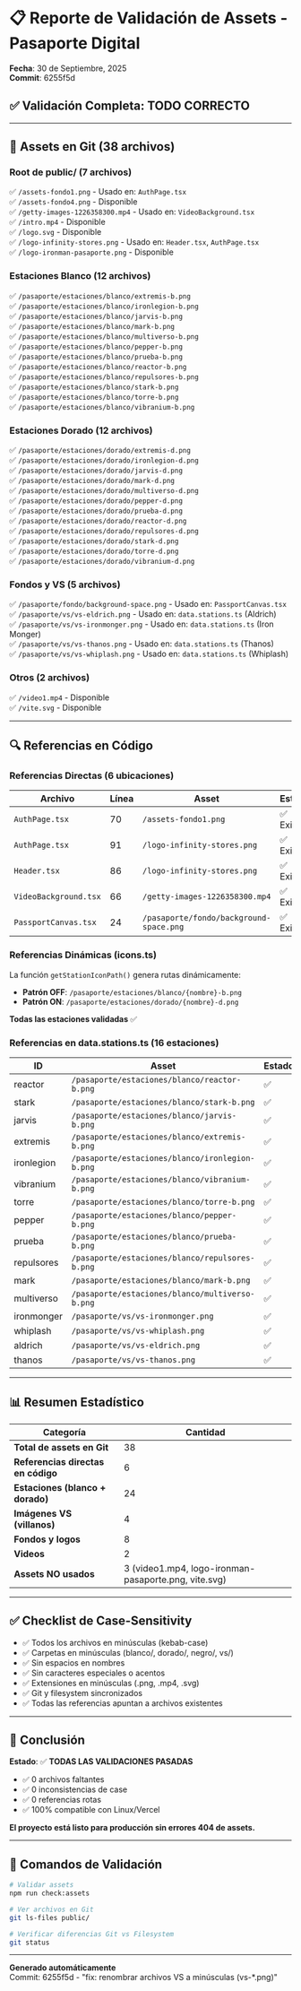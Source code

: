 # 📋 Reporte de Validación de Assets - Pasaporte Digital

**Fecha**: 30 de Septiembre, 2025  
**Commit**: 6255f5d

## ✅ Validación Completa: TODO CORRECTO

---

## 📁 Assets en Git (38 archivos)

### Root de public/ (7 archivos)
✅ `/assets-fondo1.png` - Usado en: `AuthPage.tsx`  
✅ `/assets-fondo4.png` - Disponible  
✅ `/getty-images-1226358300.mp4` - Usado en: `VideoBackground.tsx`  
✅ `/intro.mp4` - Disponible  
✅ `/logo.svg` - Disponible  
✅ `/logo-infinity-stores.png` - Usado en: `Header.tsx`, `AuthPage.tsx`  
✅ `/logo-ironman-pasaporte.png` - Disponible  

### Estaciones Blanco (12 archivos)
✅ `/pasaporte/estaciones/blanco/extremis-b.png`  
✅ `/pasaporte/estaciones/blanco/ironlegion-b.png`  
✅ `/pasaporte/estaciones/blanco/jarvis-b.png`  
✅ `/pasaporte/estaciones/blanco/mark-b.png`  
✅ `/pasaporte/estaciones/blanco/multiverso-b.png`  
✅ `/pasaporte/estaciones/blanco/pepper-b.png`  
✅ `/pasaporte/estaciones/blanco/prueba-b.png`  
✅ `/pasaporte/estaciones/blanco/reactor-b.png`  
✅ `/pasaporte/estaciones/blanco/repulsores-b.png`  
✅ `/pasaporte/estaciones/blanco/stark-b.png`  
✅ `/pasaporte/estaciones/blanco/torre-b.png`  
✅ `/pasaporte/estaciones/blanco/vibranium-b.png`  

### Estaciones Dorado (12 archivos)
✅ `/pasaporte/estaciones/dorado/extremis-d.png`  
✅ `/pasaporte/estaciones/dorado/ironlegion-d.png`  
✅ `/pasaporte/estaciones/dorado/jarvis-d.png`  
✅ `/pasaporte/estaciones/dorado/mark-d.png`  
✅ `/pasaporte/estaciones/dorado/multiverso-d.png`  
✅ `/pasaporte/estaciones/dorado/pepper-d.png`  
✅ `/pasaporte/estaciones/dorado/prueba-d.png`  
✅ `/pasaporte/estaciones/dorado/reactor-d.png`  
✅ `/pasaporte/estaciones/dorado/repulsores-d.png`  
✅ `/pasaporte/estaciones/dorado/stark-d.png`  
✅ `/pasaporte/estaciones/dorado/torre-d.png`  
✅ `/pasaporte/estaciones/dorado/vibranium-d.png`  

### Fondos y VS (5 archivos)
✅ `/pasaporte/fondo/background-space.png` - Usado en: `PassportCanvas.tsx`  
✅ `/pasaporte/vs/vs-eldrich.png` - Usado en: `data.stations.ts` (Aldrich)  
✅ `/pasaporte/vs/vs-ironmonger.png` - Usado en: `data.stations.ts` (Iron Monger)  
✅ `/pasaporte/vs/vs-thanos.png` - Usado en: `data.stations.ts` (Thanos)  
✅ `/pasaporte/vs/vs-whiplash.png` - Usado en: `data.stations.ts` (Whiplash)  

### Otros (2 archivos)
✅ `/video1.mp4` - Disponible  
✅ `/vite.svg` - Disponible  

---

## 🔍 Referencias en Código

### Referencias Directas (6 ubicaciones)
| Archivo | Línea | Asset | Estado |
|---------|-------|-------|--------|
| `AuthPage.tsx` | 70 | `/assets-fondo1.png` | ✅ Existe |
| `AuthPage.tsx` | 91 | `/logo-infinity-stores.png` | ✅ Existe |
| `Header.tsx` | 86 | `/logo-infinity-stores.png` | ✅ Existe |
| `VideoBackground.tsx` | 66 | `/getty-images-1226358300.mp4` | ✅ Existe |
| `PassportCanvas.tsx` | 24 | `/pasaporte/fondo/background-space.png` | ✅ Existe |

### Referencias Dinámicas (icons.ts)
La función `getStationIconPath()` genera rutas dinámicamente:
- **Patrón OFF**: `/pasaporte/estaciones/blanco/{nombre}-b.png`
- **Patrón ON**: `/pasaporte/estaciones/dorado/{nombre}-d.png`

**Todas las estaciones validadas** ✅

### Referencias en data.stations.ts (16 estaciones)
| ID | Asset | Estado |
|----|-------|--------|
| reactor | `/pasaporte/estaciones/blanco/reactor-b.png` | ✅ |
| stark | `/pasaporte/estaciones/blanco/stark-b.png` | ✅ |
| jarvis | `/pasaporte/estaciones/blanco/jarvis-b.png` | ✅ |
| extremis | `/pasaporte/estaciones/blanco/extremis-b.png` | ✅ |
| ironlegion | `/pasaporte/estaciones/blanco/ironlegion-b.png` | ✅ |
| vibranium | `/pasaporte/estaciones/blanco/vibranium-b.png` | ✅ |
| torre | `/pasaporte/estaciones/blanco/torre-b.png` | ✅ |
| pepper | `/pasaporte/estaciones/blanco/pepper-b.png` | ✅ |
| prueba | `/pasaporte/estaciones/blanco/prueba-b.png` | ✅ |
| repulsores | `/pasaporte/estaciones/blanco/repulsores-b.png` | ✅ |
| mark | `/pasaporte/estaciones/blanco/mark-b.png` | ✅ |
| multiverso | `/pasaporte/estaciones/blanco/multiverso-b.png` | ✅ |
| ironmonger | `/pasaporte/vs/vs-ironmonger.png` | ✅ |
| whiplash | `/pasaporte/vs/vs-whiplash.png` | ✅ |
| aldrich | `/pasaporte/vs/vs-eldrich.png` | ✅ |
| thanos | `/pasaporte/vs/vs-thanos.png` | ✅ |

---

## 📊 Resumen Estadístico

| Categoría | Cantidad |
|-----------|----------|
| **Total de assets en Git** | 38 |
| **Referencias directas en código** | 6 |
| **Estaciones (blanco + dorado)** | 24 |
| **Imágenes VS (villanos)** | 4 |
| **Fondos y logos** | 8 |
| **Videos** | 2 |
| **Assets NO usados** | 3 (video1.mp4, logo-ironman-pasaporte.png, vite.svg) |

---

## ✅ Checklist de Case-Sensitivity

- ✅ Todos los archivos en minúsculas (kebab-case)
- ✅ Carpetas en minúsculas (blanco/, dorado/, negro/, vs/)
- ✅ Sin espacios en nombres
- ✅ Sin caracteres especiales o acentos
- ✅ Extensiones en minúsculas (.png, .mp4, .svg)
- ✅ Git y filesystem sincronizados
- ✅ Todas las referencias apuntan a archivos existentes

---

## 🎯 Conclusión

**Estado**: ✅ **TODAS LAS VALIDACIONES PASADAS**

- ✅ 0 archivos faltantes
- ✅ 0 inconsistencias de case
- ✅ 0 referencias rotas
- ✅ 100% compatible con Linux/Vercel

**El proyecto está listo para producción sin errores 404 de assets.**

---

## 🔄 Comandos de Validación

```bash
# Validar assets
npm run check:assets

# Ver archivos en Git
git ls-files public/

# Verificar diferencias Git vs Filesystem
git status
```

---

**Generado automáticamente**  
Commit: 6255f5d - "fix: renombrar archivos VS a minúsculas (vs-*.png)"

